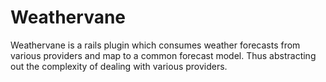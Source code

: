Weathervane
========================

Weathervane is a rails plugin which consumes weather forecasts from various providers and map to
a common forecast model. Thus abstracting out the complexity of dealing with various providers.




